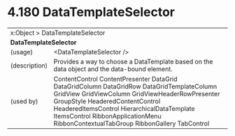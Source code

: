 <html dir="LTR" xmlns:mshelp="http://msdn.microsoft.com/mshelp" xmlns:ddue="http://ddue.schemas.microsoft.com/authoring/2003/5" xmlns:xlink="http://www.w3.org/1999/xlink" xmlns:tool="http://www.microsoft.com/tooltip">

<body>
 <input type="hidden" id="userDataCache" class="userDataStyle">
 <input type="hidden" id="hiddenScrollOffset">
 <img id="dropDownImage" style="display:none; height:0; width:0;" src="../local/drpdown.gif">
 <img id="dropDownHoverImage" style="display:none; height:0; width:0;" src="../local/drpdown_orange.gif">
 <img id="collapseImage" style="display:none; height:0; width:0;" src="../local/collapse.gif">
 <img id="expandImage" style="display:none; height:0; width:0;" src="../local/exp.gif">
 <img id="collapseAllImage" style="display:none; height:0; width:0;" src="../local/collall.gif">
 <img id="expandAllImage" style="display:none; height:0; width:0;" src="../local/expall.gif">
 <img id="copyImage" style="display:none; height:0; width:0;" src="../local/copycode.gif">
 <img id="copyHoverImage" style="display:none; height:0; width:0;" src="../local/copycodeHighlight.gif">
 <div id="header"><h1 class="heading">4.180 DataTemplateSelector</h1></div>

 <div id="mainSection">
 <div id="mainBody">
 <div id="allHistory" class="saveHistory" onsave="saveAll()" onload="loadAll()"></div>
 <p xmlns:wsd="http://wsdev.schemas.microsoft.com/authoring/2008/2" xmlns:msxsl="urn:schemas-microsoft-com:xslt" xmlns:script="urn:script" xmlns:build="urn:build">
 </p>
 <div id="sectionSection0" class="section" name="collapseableSection">
 <content xmlns="http://ddue.schemas.microsoft.com/authoring/2003/5" xmlns:wsd="http://wsdev.schemas.microsoft.com/authoring/2008/2" xmlns:msxsl="urn:schemas-microsoft-com:xslt" xmlns:script="urn:script" xmlns:build="urn:build">
 </content>
 </div>
 <div id="sectionSection1" class="section" name="collapseableSection">
 <content xmlns="http://ddue.schemas.microsoft.com/authoring/2003/5" xmlns:wsd="http://wsdev.schemas.microsoft.com/authoring/2008/2" xmlns:msxsl="urn:schemas-microsoft-com:xslt" xmlns:script="urn:script" xmlns:build="urn:build">
 <table class="ProtocolAuthoredTable" xmlns="">
 <tr><td colspan="2">
<mshelp:link keywords="86913f34-aa06-4c94-9f09-83936a822fd8" tabindex="0">x:Object</mshelp:link> &gt; <mshelp:link keywords="0e26fec0-45aa-4551-a552-94bfa5fe3299" tabindex="0">DataTemplateSelector</mshelp:link> </td>
 </tr>
 <tr><td colspan="2">
 <b>
DataTemplateSelector </b>
 </td>
 </tr>
 <tr><td><div class="indent0">(usage)</div></td>
 <td>&lt;DataTemplateSelector /&gt; </td>
 </tr>
 <tr><td><div class="indent0">(description)</div></td>
 <td>Provides a way to choose a DataTemplate based on the data object and the data-bound element. </td>
 </tr>
 <tr><td><div class="indent0">(used by)</div></td>
 <td><mshelp:link keywords="2762ea05-be49-4b97-b400-1b081521b1c5" tabindex="0">ContentControl</mshelp:link> <mshelp:link keywords="4ff77c91-be74-41dd-af0a-924a0137280f" tabindex="0">ContentPresenter</mshelp:link> <mshelp:link keywords="d934b5d4-03ec-45ad-a0e3-d248f8441050" tabindex="0">DataGrid</mshelp:link> <mshelp:link keywords="faa916f0-c1a3-408f-b6e1-ff8b4e7a34b8" tabindex="0">DataGridColumn</mshelp:link> <mshelp:link keywords="bf861e4e-a22b-40c1-8210-1c4cc761aeac" tabindex="0">DataGridRow</mshelp:link> <mshelp:link keywords="949278b9-6720-4af0-b4a7-828a1b172acc" tabindex="0">DataGridTemplateColumn</mshelp:link> <mshelp:link keywords="cb88fb5b-fa12-41ed-a193-de17b0b94907" tabindex="0">GridView</mshelp:link> <mshelp:link keywords="c658c82d-5cf9-479a-a894-773a72804347" tabindex="0">GridViewColumn</mshelp:link> <mshelp:link keywords="2b7c9fe2-20a9-4f6e-8363-f874c4893d3a" tabindex="0">GridViewHeaderRowPresenter</mshelp:link> <mshelp:link keywords="4f711085-4b1d-4521-b20a-8448f2f1ce55" tabindex="0">GroupStyle</mshelp:link> <mshelp:link keywords="1111d1c6-715f-4925-8846-621263eec78e" tabindex="0">HeaderedContentControl</mshelp:link> <mshelp:link keywords="3459e3ba-189d-4cc9-842b-2f2b1ec51381" tabindex="0">HeaderedItemsControl</mshelp:link> <mshelp:link keywords="bef61065-60ff-4dea-a09d-feac5efe88f4" tabindex="0">HierarchicalDataTemplate</mshelp:link> <mshelp:link keywords="a0f98f76-c906-4e73-819c-f141113039ce" tabindex="0">ItemsControl</mshelp:link> <mshelp:link keywords="00ea1737-b6b0-45b1-aa48-a2569833ebc4" tabindex="0">RibbonApplicationMenu</mshelp:link> <mshelp:link keywords="0cf2f0e5-0ea0-4281-a932-6d013a8eb221" tabindex="0">RibbonContextualTabGroup</mshelp:link> <mshelp:link keywords="eca60443-bc29-44dd-94a4-4e7d1c665a25" tabindex="0">RibbonGallery</mshelp:link> <mshelp:link keywords="75fb25af-9c22-455c-9f3b-1c5801582478" tabindex="0">TabControl</mshelp:link> </td>
 </tr>
</table>
 </content>
 </div>
 <!--[if gte IE 5]>
 <tool:tip element="languageFilterToolTip" avoidmouse="false"/>
 <![endif]-->
 </div>
 <a name="feedback"></a><span></span>
 </div>
</body></html>
